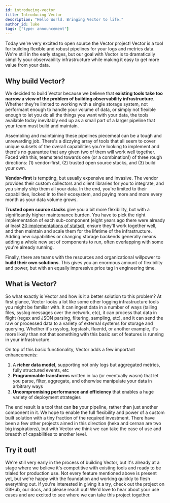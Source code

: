 ```yaml
---
id: introducing-vector
title: Introducing Vector
description: "Hello World. Bringing Vector to life."
author_id: luke
tags: ["type: announcement"]
---
```


Today we're very excited to open source the Vector project! Vector is a tool for building flexible and robust pipelines for your logs and metrics data. We're still in the early stages, but our goal with Vector is to dramatically simplify your observability infrastructure while making it easy to get more value from your data.

<!--truncate-->

## Why build Vector?

We decided to build Vector because we believe that **existing tools take too narrow a view of the problem of building observability infrastructure**. Whether they're limited to working with a single storage system, not performant enough to handle your volume of data, or simply not flexible enough to let you do all the things you want with your data, the tools available today inevitably end up as a small part of a larger pipeline that your team must build and maintain.

Assembling and maintaining these pipelines piecemeal can be a tough and unrewarding job. There's a dizzying array of tools that all seem to cover unique subsets of the overall capabilities you're looking to implement and there's no guarantee that any given two of them will work well together. Faced with this, teams tend towards one (or a combination!) of three rough directions: (1) vendor-first, (2) trusted open source stacks, and (3) build your own.

**Vendor-first** is tempting, but usually expensive and invasive. The vendor provides their custom collectors and client libraries for you to integrate, and you simply ship them all your data. In the end, you're limited to their capabilities, locked in to their ecosystem, and paying more and more every month as your data volume grows.

**Trusted open source stacks** give you a bit more flexibility, but with a significantly higher maintenance burden. You have to pick the right implementation of each sub-component (eight years ago there were already at least [20 implementations of statsd](http://www.joemiller.me/2011/09/21/list-of-statsd-server-implementations/)), ensure they'll work together well, and then maintain and scale them for the lifetime of the infrastructure. Adding new capabilities or changing storage backends generally means adding a whole new set of components to run, often overlapping with some you're already running.

Finally, there are teams with the resources and organizational willpower to **build their own solutions**. This gives you an enormous amount of flexibility and power, but with an equally impressive price tag in engineering time.

## What is Vector?

So what exactly is Vector and how is it a better solution to this problem? At first glance, Vector looks a lot like some other logging infrastructure tools you might be familiar with. It can ingest data in a number of ways (tailing files, syslog messages over the network, etc), it can process that data in flight (regex and JSON parsing, filtering, sampling, etc), and it can send the raw or processed data to a variety of external systems for storage and querying. Whether it's rsyslog, logstash, fluentd, or another example, it's more likely than not that something with this basic set of features is running in your infrastructure.

On top of this basic functionality, Vector adds a few important enhancements:

1. A **richer data model**, supporting not only logs but aggregated metrics, fully structured events, etc
2. **Programmable transforms** written in lua (or eventually wasm) that let you parse, filter, aggregate, and otherwise manipulate your data in arbitrary ways
3. **Uncompromising performance and efficiency** that enables a huge variety of deployment strategies

The end result is a tool that can **be** your pipeline, rather than just another component in it. We hope to enable the full flexibility and power of a custom built solution with a tiny fraction of the required investment. There have been a few other projects aimed in this direction (heka and cernan are two big inspirations), but with Vector we think we can take the ease of use and breadth of capabilities to another level.

## Try it out!

We're still very early in the process of building Vector, but it's already at a stage where we believe it's competitive with existing tools and ready to be trialed for production use. Not every feature mentioned above is present yet, but we're happy with the foundation and working quickly to flesh everything out. If you're interested in giving it a try, check out the project on GitHub, our docs, and please reach out! We'd love to hear about your use cases and are excited to see where we can take this project together.



